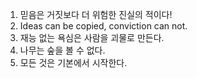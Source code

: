 1. 믿음은 거짓보다 더 위험한 진실의 적이다!
2. Ideas can be copied, conviction can not.
3. 재능 없는 욕심은 사람을 괴물로 만든다.
4. 나무는 숲을 볼 수 없다.
5. 모든 것은 기본에서 시작한다.
